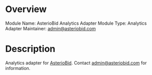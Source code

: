 # Overview

Module Name: AsterioBid Analytics Adapter
Module Type: Analytics Adapter
Maintainer: admin@asteriobid.com

# Description

Analytics adapter for <a href="https://asteriobid.com/">AsterioBid</a>. Contact admin@asteriobid.com for information.
